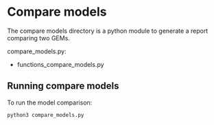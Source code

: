 # Compare models

The compare models directory is a python module to generate a report comparing two GEMs.

compare_models.py:
- functions_compare_models.py


## Running compare models

To run the model comparison:

```
python3 compare_models.py
```

